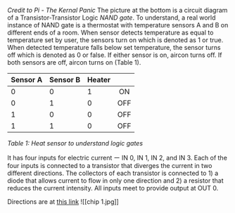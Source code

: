 *Credit to Pi - The Kernal Panic*
The picture at the bottom is a circuit diagram of a Transistor-Transistor Logic *NAND gate*. To understand, a real world instance of NAND gate is a thermostat with temperature sensors A and B on different ends of a room. When sensor detects temperature as equal to temperature set by user, the sensors turn on which is denoted as 1 or true. When detected temperature falls below set temperature, the sensor turns off which is denoted as 0 or false. If either sensor is on, aircon turns off. If both sensors are off, aircon turns on (Table 1).

| Sensor A | Sensor B | Heater |     |
| -------- | -------- | ------ | :-: |
| 0        | 0        | 1      | ON  |
| 0        | 1        | 0      | OFF |
| 1        | 0        | 0      | OFF |
| 1        | 1        | 0      | OFF |
*Table 1: Heat sensor to understand logic gates*

It has four inputs for electric current ー IN 0, IN 1, IN 2, and IN 3.
Each of the four inputs is connected to a transistor that diverges the current in two different directions. The collectors of each transistor is connected to 1) a diode that allows current to flow in only one direction and 2) a resistor that reduces the current intensity.
All inputs meet to provide output at OUT 0.

Directions are at [this link](https://medium.com/@piyushbhor22/hack-the-box-low-logic-929ab7d9bfd0)
![[chip 1.jpg]]